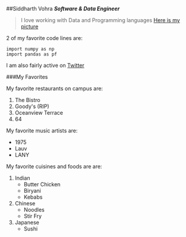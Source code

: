 ##Siddharth Vohra
***Software & Data Engineer***
> I love working with Data and Programming languages
[Here is my picture](B6F18ACA-9A71-4BCD-A4D5-CDEAA24F5A48_1_201_a.jpeg)

2 of my favorite code lines are:
```
import numpy as np
import pandas as pf
```

I am also fairly active on [Twitter](https://www.twitter.com/siddvoh)

###My Favorites

My favorite restaurants on campus are:
1. The Bistro
2. Goody's (RIP)
3. Oceanview Terrace
4. 64

My favorite music artists are:
* 1975
* Lauv
* LANY
  
My favorite cuisines and foods are are:
1. Indian
   - Butter Chicken
   - Biryani
   - Kebabs
2. Chinese
   - Noodles
   - Stir Fry
3. Japanese
   - Sushi
